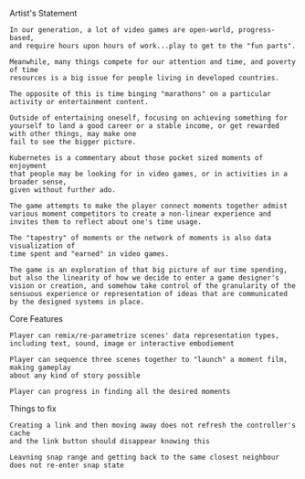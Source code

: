 Artist's Statement
    
    In our generation, a lot of video games are open-world, progress-based,
    and require hours upon hours of work...play to get to the "fun parts".

    Meanwhile, many things compete for our attention and time, and poverty of time
    resources is a big issue for people living in developed countries. 

    The opposite of this is time binging "marathons" on a particular activity or entertainment content. 

    Outside of entertaining oneself, focusing on achieving something for yourself to land a good career or a stable income, or get rewarded with other things, may make one
    fail to see the bigger picture.

    Kubernetes is a commentary about those pocket sized moments of enjoyment
    that people may be looking for in video games, or in activities in a broader sense,
    given without further ado.

    The game attempts to make the player connect moments together admist various moment competitors to create a non-linear experience and invites them to reflect about one's time usage.

    The "tapestry" of moments or the network of moments is also data visualization of
    time spent and "earned" in video games. 
    
    The game is an exploration of that big picture of our time spending, but also the linearity of how we decide to enter a game designer's vision or creation, and somehow take control of the granularity of the sensuous experience or representation of ideas that are communicated by the designed systems in place.

Core Features

    Player can remix/re-parametrize scenes' data representation types, including text, sound, image or interactive embodiement 

    Player can sequence three scenes together to "launch" a moment film, making gameplay
    about any kind of story possible
    
    Player can progress in finding all the desired moments


Things to fix

    Creating a link and then moving away does not refresh the controller's cache
    and the link button should disappear knowing this

    Leavning snap range and getting back to the same closest neighbour does not re-enter snap state